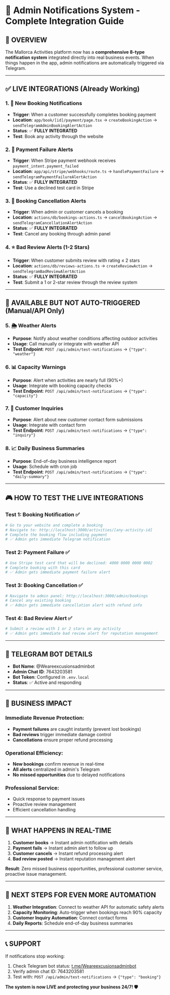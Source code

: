 # 🔔 Admin Notifications System - Complete Integration Guide

## 🎯 **OVERVIEW**

The Mallorca Activities platform now has a **comprehensive 8-type notification system** integrated directly into real business events. When things happen in the app, admin notifications are automatically triggered via Telegram.

---

## ✅ **LIVE INTEGRATIONS** (Already Working)

### 1. 🔔 **New Booking Notifications**
- **Trigger**: When a customer successfully completes booking payment
- **Location**: `app/book/[id]/payment/page.tsx` → `createBookingAction` → `sendTelegramAdminBookingAlertAction`
- **Status**: ✅ **FULLY INTEGRATED**
- **Test**: Book any activity through the website

### 2. 🚨 **Payment Failure Alerts**
- **Trigger**: When Stripe payment webhook receives `payment_intent.payment_failed`
- **Location**: `app/api/stripe/webhooks/route.ts` → `handlePaymentFailure` → `sendTelegramPaymentFailureAlertAction`
- **Status**: ✅ **FULLY INTEGRATED**
- **Test**: Use a declined test card in Stripe

### 3. 💸 **Booking Cancellation Alerts**
- **Trigger**: When admin or customer cancels a booking
- **Location**: `actions/db/bookings-actions.ts` → `cancelBookingAction` → `sendTelegramCancellationAlertAction`
- **Status**: ✅ **FULLY INTEGRATED**
- **Test**: Cancel any booking through admin panel

### 4. ⭐ **Bad Review Alerts (1-2 Stars)**
- **Trigger**: When customer submits review with rating ≤ 2 stars
- **Location**: `actions/db/reviews-actions.ts` → `createReviewAction` → `sendTelegramBadReviewAlertAction`
- **Status**: ✅ **FULLY INTEGRATED**
- **Test**: Submit a 1 or 2-star review through the review system

---

## 🔧 **AVAILABLE BUT NOT AUTO-TRIGGERED** (Manual/API Only)

### 5. 🌦️ **Weather Alerts**
- **Purpose**: Notify about weather conditions affecting outdoor activities
- **Usage**: Call manually or integrate with weather API
- **Test Endpoint**: `POST /api/admin/test-notifications` → `{"type": "weather"}`

### 6. 📊 **Capacity Warnings**
- **Purpose**: Alert when activities are nearly full (90%+)
- **Usage**: Integrate with booking capacity checks
- **Test Endpoint**: `POST /api/admin/test-notifications` → `{"type": "capacity"}`

### 7. 💬 **Customer Inquiries**
- **Purpose**: Alert about new customer contact form submissions
- **Usage**: Integrate with contact form
- **Test Endpoint**: `POST /api/admin/test-notifications` → `{"type": "inquiry"}`

### 8. 📈 **Daily Business Summaries**
- **Purpose**: End-of-day business intelligence report
- **Usage**: Schedule with cron job
- **Test Endpoint**: `POST /api/admin/test-notifications` → `{"type": "daily-summary"}`

---

## 🎮 **HOW TO TEST THE LIVE INTEGRATIONS**

### Test 1: Booking Notification ✅
```bash
# Go to your website and complete a booking
# Navigate to: http://localhost:3000/activities/[any-activity-id]
# Complete the booking flow including payment
# ✅ Admin gets immediate Telegram notification
```

### Test 2: Payment Failure ✅
```bash
# Use Stripe test card that will be declined: 4000 0000 0000 0002
# Complete booking with this card
# ✅ Admin gets immediate payment failure alert
```

### Test 3: Booking Cancellation ✅
```bash
# Navigate to admin panel: http://localhost:3000/admin/bookings
# Cancel any existing booking
# ✅ Admin gets immediate cancellation alert with refund info
```

### Test 4: Bad Review Alert ✅
```bash
# Submit a review with 1 or 2 stars on any activity
# ✅ Admin gets immediate bad review alert for reputation management
```

---

## 📱 **TELEGRAM BOT DETAILS**

- **Bot Name**: @Weareexcusionsadminbot
- **Admin Chat ID**: 7643203581
- **Bot Token**: Configured in `.env.local`
- **Status**: ✅ Active and responding

---

## 💼 **BUSINESS IMPACT**

### Immediate Revenue Protection:
- **Payment failures** are caught instantly (prevent lost bookings)
- **Bad reviews** trigger immediate damage control
- **Cancellations** ensure proper refund processing

### Operational Efficiency:
- **New bookings** confirm revenue in real-time
- **All alerts** centralized in admin's Telegram
- **No missed opportunities** due to delayed notifications

### Professional Service:
- Quick response to payment issues
- Proactive review management  
- Efficient cancellation handling

---

## 🔄 **WHAT HAPPENS IN REAL-TIME**

1. **Customer books** → Instant admin notification with details
2. **Payment fails** → Instant admin alert to follow up
3. **Customer cancels** → Instant refund processing alert
4. **Bad review posted** → Instant reputation management alert

**Result**: Zero missed business opportunities, professional customer service, proactive issue management.

---

## 🚀 **NEXT STEPS FOR EVEN MORE AUTOMATION**

1. **Weather Integration**: Connect to weather API for automatic safety alerts
2. **Capacity Monitoring**: Auto-trigger when bookings reach 90% capacity  
3. **Customer Inquiry Automation**: Connect contact forms
4. **Daily Reports**: Schedule end-of-day business summaries

---

## 📞 **SUPPORT**

If notifications stop working:
1. Check Telegram bot status: [t.me/Weareexcusionsadminbot](https://t.me/Weareexcusionsadminbot)
2. Verify admin chat ID: 7643203581
3. Test with: `POST /api/admin/test-notifications` → `{"type": "booking"}`

**The system is now LIVE and protecting your business 24/7! 🛡️** 